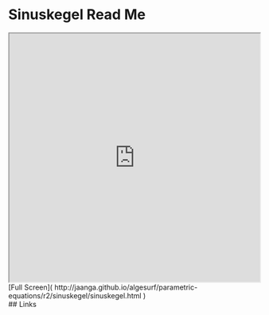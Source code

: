Sinuskegel Read Me
===

<iframe src='http://jaanga.github.io/algesurf/parametric-equations/r2/sinuskegel/sinuskegel.html' width=100% height=500px >
There is an `iframe` here. It is not visible when viewed on github.com/algesurf. To view, please see 'Project Links' below.
</iframe>
[Full Screen]( http://jaanga.github.io/algesurf/parametric-equations/r2/sinuskegel/sinuskegel.html )
<br>
## Links 
<http://www.3d-meier.de/tut3/Seite136.html>  
